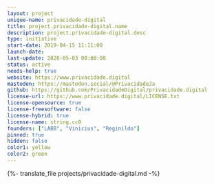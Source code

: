 ```yaml
---
layout: project
unique-name: privacidade-digital
title: project.privacidade-digital.name
description: project.privacidade-digital.desc
type: initiative
start-date: 2019-04-15 11:11:00
launch-date:
last-update: 2020-05-03 00:00:00
status: active
needs-help: true
website: https://www.privacidade.digital
mastodon: https://mastodon.social/@PrivacidadeJa
github: https://github.com/PrivacidadeDigital/privacidade.digital
license-url: https://www.privacidade.digital/LICENSE.txt
license-opensource: true
license-freesoftware: false
license-hybrid: true
license-name: string.cc0
founders: ["LABB", "Vinicius", "Reginildo"]
pinned: true
hidden: false
color1: yellow
color2: green
---
```


{%- translate_file projects/privacidade-digital.md -%}